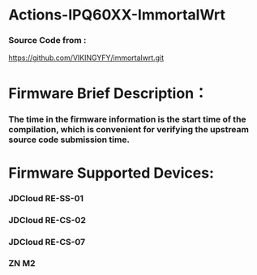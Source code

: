 # Actions-IPQ60XX-ImmortalWrt

### Source Code from :
https://github.com/VIKINGYFY/immortalwrt.git

# Firmware Brief Description：

### The time in the firmware information is the start time of the compilation, which is convenient for verifying the upstream source code submission time.

# Firmware Supported Devices:

### JDCloud RE-SS-01

### JDCloud RE-CS-02

### JDCloud RE-CS-07 

### ZN M2
